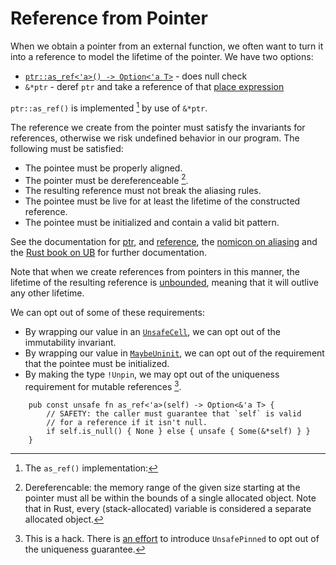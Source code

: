 # Reference from Pointer

When we obtain a pointer from an external function, we often want to turn it
into a reference to model the lifetime of the pointer. We have two options:

* [`ptr::as_ref<'a>() -> Option<'a
  T>`](https://doc.rust-lang.org/core/primitive.pointer.html#method.as_ref) -
  does null check
* `&*ptr` - deref `ptr` and take a reference of that [place
  expression](https://doc.rust-lang.org/reference/expressions.html#place-expressions-and-value-expressions)

`ptr::as_ref()` is implemented [^1] by use of `&*ptr`.

The reference we create from the pointer must satisfy the invariants for
references, otherwise we risk undefined behavior in our program. The following
must be satisfied:

* The pointee must be properly aligned.
* The pointer must be dereferenceable [^2].
* The resulting reference must not break the aliasing rules.
* The pointee must be live for at least the lifetime of the constructed reference.
* The pointee must be initialized and contain a valid bit pattern.

See the documentation for [ptr], and [reference], the [nomicon on aliasing] and
the [Rust book on UB] for further documentation.

Note that when we create references from pointers in this manner, the lifetime
of the resulting reference is [unbounded], meaning that it will outlive any
other lifetime.

We can opt out of some of these requirements:

 * By wrapping our value in an [`UnsafeCell`], we can opt out of the
   immutability invariant.
 * By wrapping our value in [`MaybeUninit`], we can opt out of the requirement
   that the pointee must be initialized.
 * By making the type `!Unpin`, we may opt out of the uniqueness requirement for
   mutable references [^3].

[ptr]: https://doc.rust-lang.org/core/ptr/index.html#safety
[reference]: https://doc.rust-lang.org/core/primitive.reference.html 
[nomicon on aliasing]: https://doc.rust-lang.org/nomicon/aliasing.html
[Rust book on UB]: https://doc.rust-lang.org/reference/behavior-considered-undefined.html
[unbounded]: https://doc.rust-lang.org/nomicon/unbounded-lifetimes.html
[`UnsafeCell`]: https://doc.rust-lang.org/core/cell/struct.UnsafeCell.html
[`MaybeUninit`]: https://doc.rust-lang.org/core/mem/union.MaybeUninit.html

[^1]: The `as_ref()` implementation:
```rust,ignore
    pub const unsafe fn as_ref<'a>(self) -> Option<&'a T> {
        // SAFETY: the caller must guarantee that `self` is valid
        // for a reference if it isn't null.
        if self.is_null() { None } else { unsafe { Some(&*self) } }
    }
```

[^2]: Dereferencable: the memory range of the given size starting at the pointer
must all be within the bounds of a single allocated object. Note that in
Rust, every (stack-allocated) variable is considered a separate allocated
object.

[^3]: This is a hack. There is [an
    effort](https://github.com/rust-lang/rfcs/pull/3467) to introduce
    `UnsafePinned` to opt out of the uniqueness guarantee.
